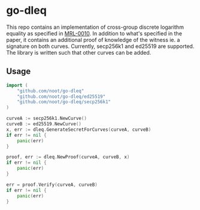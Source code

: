 # go-dleq

This repo contains an implementation of cross-group discrete logarithm equality as specified in [MRL-0010](https://www.getmonero.org/resources/research-lab/pubs/MRL-0010.pdf). In addition to what's specified in the paper, it contains an additional proof of knowledge of the witness ie. a signature on both curves. Currently, secp256k1 and ed25519 are supported. The library is written such that other curves can be added.

## Usage
```go
import (
    "github.com/noot/go-dleq"
    "github.com/noot/go-dleq/ed25519"
    "github.com/noot/go-dleq/secp256k1"
)

curveA := secp256k1.NewCurve()
curveB := ed25519.NewCurve()
x, err := dleq.GenerateSecretForCurves(curveA, curveB)
if err != nil {
    panic(err)
}

proof, err := dleq.NewProof(curveA, curveB, x)
if err != nil {
    panic(err)
}

err = proof.Verify(curveA, curveB)
if err != nil {
    panic(err)
}
```